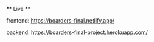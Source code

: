 ** Live **

frontend:
https://boarders-final.netlify.app/

backend:
https://boarders-final-project.herokuapp.com/